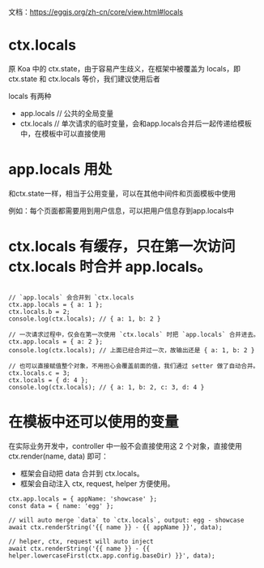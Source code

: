 文档：https://eggjs.org/zh-cn/core/view.html#locals


# ctx.locals

原 Koa 中的 ctx.state，由于容易产生歧义，在框架中被覆盖为 locals，即 ctx.state 和 ctx.locals 等价，我们建议使用后者

locals 有两种 

- app.locals        // 公共的全局变量
- ctx.locals        // 单次请求的临时变量，会和app.locals合并后一起传递给模板中，在模板中可以直接使用


# app.locals 用处

和ctx.state一样，相当于公用变量，可以在其他中间件和页面模板中使用

例如：每个页面都需要用到用户信息，可以把用户信息存到app.locals中


# ctx.locals 有缓存，只在第一次访问 ctx.locals 时合并 app.locals。

```

// `app.locals` 会合并到 `ctx.locals
ctx.app.locals = { a: 1 };
ctx.locals.b = 2;
console.log(ctx.locals); // { a: 1, b: 2 }

// 一次请求过程中，仅会在第一次使用 `ctx.locals` 时把 `app.locals` 合并进去。
ctx.app.locals = { a: 2 };
console.log(ctx.locals); // 上面已经合并过一次，故输出还是 { a: 1, b: 2 }

// 也可以直接赋值整个对象，不用担心会覆盖前面的值，我们通过 setter 做了自动合并。
ctx.locals.c = 3;
ctx.locals = { d: 4 };
console.log(ctx.locals); // { a: 1, b: 2, c: 3, d: 4 }
```

# 在模板中还可以使用的变量

在实际业务开发中，controller 中一般不会直接使用这 2 个对象，直接使用 ctx.render(name, data) 即可：

- 框架会自动把 data 合并到 ctx.locals。
- 框架会自动注入 ctx, request, helper 方便使用。

```
ctx.app.locals = { appName: 'showcase' };
const data = { name: 'egg' };

// will auto merge `data` to `ctx.locals`, output: egg - showcase
await ctx.renderString('{{ name }} - {{ appName }}', data);

// helper, ctx, request will auto inject
await ctx.renderString('{{ name }} - {{ helper.lowercaseFirst(ctx.app.config.baseDir) }}', data);
```